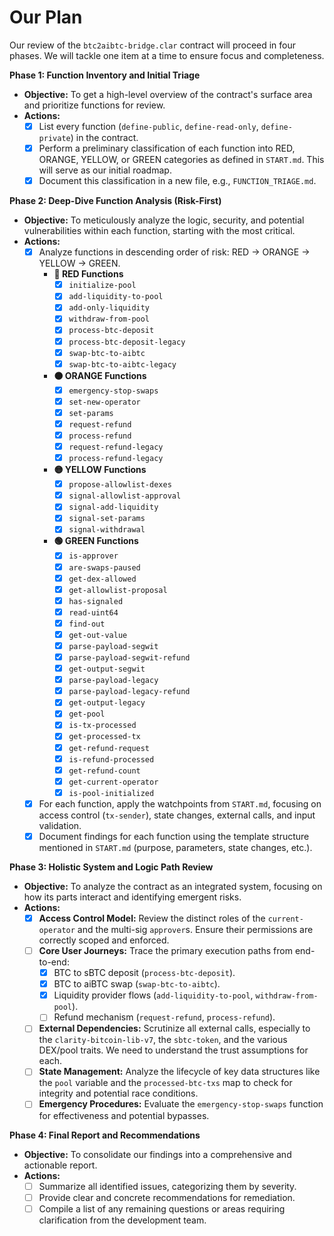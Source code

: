 # Our Plan

Our review of the `btc2aibtc-bridge.clar` contract will proceed in four phases. We will tackle one item at a time to ensure focus and completeness.

**Phase 1: Function Inventory and Initial Triage**

*   **Objective:** To get a high-level overview of the contract's surface area and prioritize functions for review.
*   **Actions:**
    - [x] List every function (`define-public`, `define-read-only`, `define-private`) in the contract.
    - [x] Perform a preliminary classification of each function into RED, ORANGE, YELLOW, or GREEN categories as defined in `START.md`. This will serve as our initial roadmap.
    - [x] Document this classification in a new file, e.g., `FUNCTION_TRIAGE.md`.

**Phase 2: Deep-Dive Function Analysis (Risk-First)**

*   **Objective:** To meticulously analyze the logic, security, and potential vulnerabilities within each function, starting with the most critical.
*   **Actions:**
    - [x] Analyze functions in descending order of risk: RED -> ORANGE -> YELLOW -> GREEN.
      - **🔴 RED Functions**
        - [x] `initialize-pool`
        - [x] `add-liquidity-to-pool`
        - [x] `add-only-liquidity`
        - [x] `withdraw-from-pool`
        - [x] `process-btc-deposit`
        - [x] `process-btc-deposit-legacy`
        - [x] `swap-btc-to-aibtc`
        - [x] `swap-btc-to-aibtc-legacy`
      - **🟠 ORANGE Functions**
        - [x] `emergency-stop-swaps`
        - [x] `set-new-operator`
        - [x] `set-params`
        - [x] `request-refund`
        - [x] `process-refund`
        - [x] `request-refund-legacy`
        - [x] `process-refund-legacy`
      - **🟡 YELLOW Functions**
        - [x] `propose-allowlist-dexes`
        - [x] `signal-allowlist-approval`
        - [x] `signal-add-liquidity`
        - [x] `signal-set-params`
        - [x] `signal-withdrawal`
      - **🟢 GREEN Functions**
        - [x] `is-approver`
        - [x] `are-swaps-paused`
        - [x] `get-dex-allowed`
        - [x] `get-allowlist-proposal`
        - [x] `has-signaled`
        - [x] `read-uint64`
        - [x] `find-out`
        - [x] `get-out-value`
        - [x] `parse-payload-segwit`
        - [x] `parse-payload-segwit-refund`
        - [x] `get-output-segwit`
        - [x] `parse-payload-legacy`
        - [x] `parse-payload-legacy-refund`
        - [x] `get-output-legacy`
        - [x] `get-pool`
        - [x] `is-tx-processed`
        - [x] `get-processed-tx`
        - [x] `get-refund-request`
        - [x] `is-refund-processed`
        - [x] `get-refund-count`
        - [x] `get-current-operator`
        - [x] `is-pool-initialized`
    - [x] For each function, apply the watchpoints from `START.md`, focusing on access control (`tx-sender`), state changes, external calls, and input validation.
    - [x] Document findings for each function using the template structure mentioned in `START.md` (purpose, parameters, state changes, etc.).

**Phase 3: Holistic System and Logic Path Review**

*   **Objective:** To analyze the contract as an integrated system, focusing on how its parts interact and identifying emergent risks.
*   **Actions:**
    - [x] **Access Control Model:** Review the distinct roles of the `current-operator` and the multi-sig `approver`s. Ensure their permissions are correctly scoped and enforced.
    - [ ] **Core User Journeys:** Trace the primary execution paths from end-to-end:
        - [x] BTC to sBTC deposit (`process-btc-deposit`).
        - [x] BTC to aiBTC swap (`swap-btc-to-aibtc`).
        - [x] Liquidity provider flows (`add-liquidity-to-pool`, `withdraw-from-pool`).
        - [ ] Refund mechanism (`request-refund`, `process-refund`).
    - [ ] **External Dependencies:** Scrutinize all external calls, especially to the `clarity-bitcoin-lib-v7`, the `sbtc-token`, and the various DEX/pool traits. We need to understand the trust assumptions for each.
    - [ ] **State Management:** Analyze the lifecycle of key data structures like the `pool` variable and the `processed-btc-txs` map to check for integrity and potential race conditions.
    - [ ] **Emergency Procedures:** Evaluate the `emergency-stop-swaps` function for effectiveness and potential bypasses.

**Phase 4: Final Report and Recommendations**

*   **Objective:** To consolidate our findings into a comprehensive and actionable report.
*   **Actions:**
    - [ ] Summarize all identified issues, categorizing them by severity.
    - [ ] Provide clear and concrete recommendations for remediation.
    - [ ] Compile a list of any remaining questions or areas requiring clarification from the development team.
